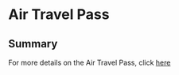 

# Air Travel Pass

## Summary

For more details on the Air Travel Pass, click [here](/atp/requirements-and-process) 
